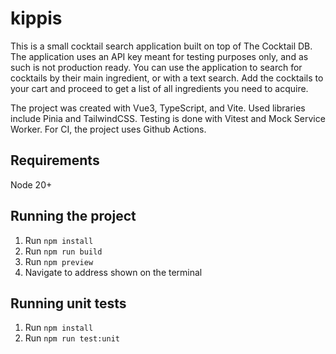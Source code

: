 # kippis

This is a small cocktail search application built on top of The Cocktail DB. The application uses an API key meant for testing purposes only, and as such is not production ready. You can use the application to search for cocktails by their main ingredient, or with a text search. Add the cocktails to your cart and proceed to get a list of all ingredients you need to acquire.

The project was created with Vue3, TypeScript, and Vite. Used libraries include Pinia and TailwindCSS. Testing is done with Vitest and Mock Service Worker. For CI, the project uses Github Actions.

## Requirements

Node 20+

## Running the project

1. Run `npm install`
2. Run `npm run build`
3. Run `npm preview`
4. Navigate to address shown on the terminal

## Running unit tests

1. Run `npm install`
2. Run `npm run test:unit`
